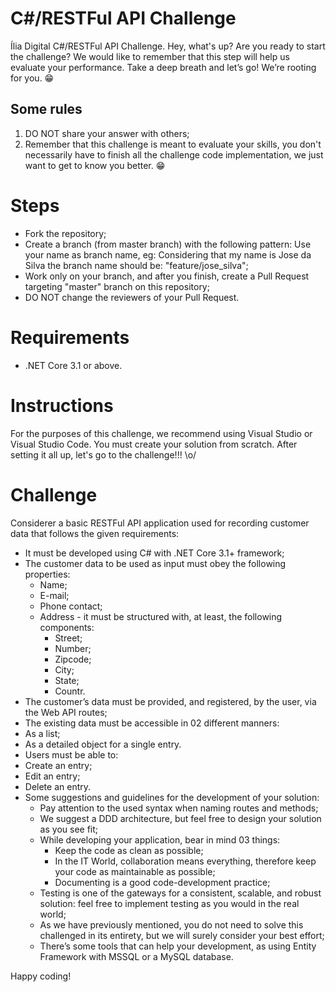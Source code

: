 # C#/RESTFul API Challenge
Ília Digital C#/RESTFul API Challenge.
Hey, what's up? Are you ready to start the challenge? We would like to remember that this step will help us evaluate your performance. Take a deep breath and let’s go! We’re rooting for you. 😁

## Some rules
  1.	DO NOT share your answer with others;
  2.	Remember that this challenge is meant to evaluate your skills, you don't necessarily have to finish all the challenge code implementation, we just want to get to know you better. 😁

# Steps
* Fork the repository;
* Create a branch (from master branch) with the following pattern: Use your name as branch name, eg: Considering that my name is Jose da Silva the branch name should be: "feature/jose_silva";
* Work only on your branch, and after you finish, create a Pull Request targeting "master" branch on this repository;
*	DO NOT change the reviewers of your Pull Request.

# Requirements
*	.NET Core 3.1 or above.

# Instructions
For the purposes of this challenge, we recommend using Visual Studio or Visual Studio Code. You must create your solution from scratch.
After setting it all up, let's go to the challenge!!! \o/

# Challenge
Considerer a basic RESTFul API application used for recording customer data that follows the given requirements:
* It must be developed using C# with .NET Core 3.1+ framework;
* The customer data to be used as input must obey the following properties:
  * Name;
  * E-mail;
  * Phone contact;
  * Address - it must be structured with, at least, the following components:
    * Street;
    * Number;
    * Zipcode;
    * City;
    * State;
    * Countr.
*	The customer’s data must be provided, and registered, by the user, via the Web API routes;
*	The existing data must be accessible in 02 different manners:
  *	As a list;	  
  *	As a detailed object for a single entry.
*	Users must be able to:
  *	Create an entry;
  *	Edit an entry;
  * Delete an entry.
* Some suggestions and guidelines for the development of your solution:
  * Pay attention to the used syntax when naming routes and methods;
  *	We suggest a DDD architecture, but feel free to design your solution as you see fit;
  *	While developing your application, bear in mind 03 things:
    * Keep the code as clean as possible;
    * In the IT World, collaboration means everything, therefore keep your code as maintainable as possible;
    *	Documenting is a good code-development practice;
  *	Testing is one of the gateways for a consistent, scalable, and robust solution: feel free to implement testing as you would in the real world;
  *	As we have previously mentioned, you do not need to solve this challenged in its entirety, but we will surely consider your best effort;
  * There’s some tools that can help your development, as using Entity Framework with MSSQL or a MySQL database.

Happy coding!


